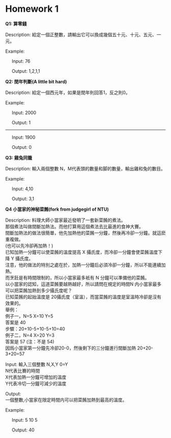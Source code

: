 # Homework 1

**Q1: 算零錢**

Description: 給定一個正整數，請輸出它可以換成幾個五十元、十元、五元、一元。

Example:

$\quad$ Input: 76

$\quad$ Output: 1,2,1,1

**Q2: 閏年判斷(A little bit hard)**

Description: 給定一個西元年，如果是閏年則回答1，反之則0。

Example:

$\quad$ Input: 2000

$\quad$ Output: 1
<hr />

$\quad$ Input: 1900

$\quad$ Output: 0

**Q3: 雞兔同籠**

Description: 輸入兩個整數 N，M代表頭的數量和脚的數量，輸出雞和兔的數目。

Example:

$\quad$ Input: 4,10

$\quad$ Output: 3,1

**Q4 小當家的神秘菜餚(fork from judgegirl of NTU)**

Description: 料理大師小當家最近發明了一套新菜餚的煮法。  
那個煮法叫做間斷加熱法。而他打算用這個煮法去比最進的食神大賽。  
間斷加熱法的做法很簡單，他先加熱他的菜餚一分鐘，然後再冷卻一分鐘。就這麽重複做。  
(也可以先冷卻再加熱！)  
已知加熱一分鐘可以使菜餚的溫度提高 X 攝氏度，而冷卻一分鐘會使菜餚溫度下降 Y 攝氏度。  
注意，他的做法的特別之處在於，加熱一分鐘后必須冷卻一分鐘，所以不能連續加熱。  
而烹飪是有時間限制的，所以小當家最多衹有 N 分鐘可以準備他的菜餚。  
以小當家的認知，這道菜餚要越熱越好，所以請問在規定的時間N 内小當家最多可以把菜餚加熱到多少攝氏度呢？  
已知菜餚的起始溫度是 20攝氏度（室溫），而當菜餚的溫度是室溫時冷卻是沒有效果的。  
舉例：  
例子一，N=5 X=10 Y=5  
答案是 40  
步驟：20+10-5+10-5+10=40  
例子二，N=4 X=20 Y=3  
答案是 57 (注：不是 54)  
因爲小當家第一分鐘先冷卻20-0，然後剩下的三分鐘進行間斷加熱 20+20-3+20=57  

Input: 
輸入三個整數 N,X,Y 0=Y  
N代表比賽的時間  
X代表加熱一分鐘可增加的溫度  
Y代表冷切一分鐘可減少的溫度  

Output:  
一個整數,小當家在限定時間内可以把菜餚加熱到最高的溫度。  

Example:

$\quad$ Input: 5 10 5

$\quad$ Output: 40


